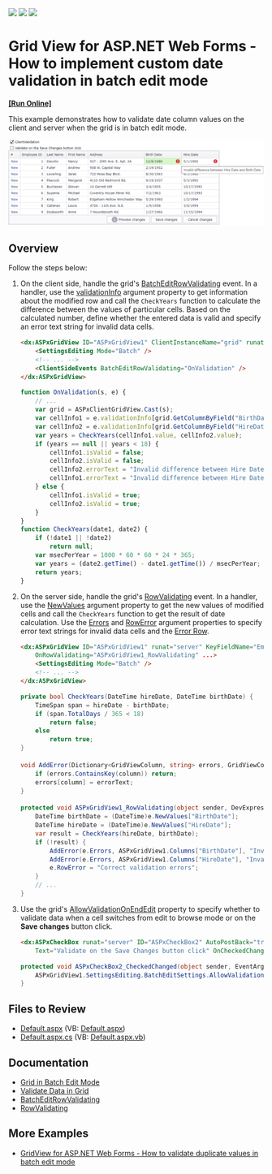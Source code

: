<!-- default badges list -->
![](https://img.shields.io/endpoint?url=https://codecentral.devexpress.com/api/v1/VersionRange/128534716/14.1.8%2B)
[![](https://img.shields.io/badge/Open_in_DevExpress_Support_Center-FF7200?style=flat-square&logo=DevExpress&logoColor=white)](https://supportcenter.devexpress.com/ticket/details/T171182)
[![](https://img.shields.io/badge/📖_How_to_use_DevExpress_Examples-e9f6fc?style=flat-square)](https://docs.devexpress.com/GeneralInformation/403183)
<!-- default badges end -->
# Grid View for ASP.NET Web Forms - How to implement custom date validation in batch edit mode
<!-- run online -->
**[[Run Online]](https://codecentral.devexpress.com/128534716/)**
<!-- run online end -->

This example demonstrates how to validate date column values on the client and server when the grid is in batch edit mode.

![dateValidation](images/dateValidation.png)

## Overview

Follow the steps below:

1. On the client side, handle the grid's [BatchEditRowValidating](https://docs.devexpress.com/AspNet/js-ASPxClientGridView.BatchEditRowValidating) event. In a handler, use the [validationInfo](https://docs.devexpress.devx/AspNet/js-ASPxClientGridViewBatchEditRowValidatingEventArgs.validationInfo) argument property to get information about the modified row and call the `CheckYears` function to calculate the difference between the values of particular cells. Based on the calculated number, define whether the entered data is valid and specify an error text string for invalid data cells.

    ```aspx
    <dx:ASPxGridView ID="ASPxGridView1" ClientInstanceName="grid" runat="server" KeyFieldName="EmployeeID">
        <SettingsEditing Mode="Batch" />
        <!-- ... -->
        <ClientSideEvents BatchEditRowValidating="OnValidation" />
    </dx:ASPxGridView>
    ```

    ```js
    function OnValidation(s, e) {
        // ...
        var grid = ASPxClientGridView.Cast(s);
        var cellInfo1 = e.validationInfo[grid.GetColumnByField("BirthDate").index];
        var cellInfo2 = e.validationInfo[grid.GetColumnByField("HireDate").index];
        var years = CheckYears(cellInfo1.value, cellInfo2.value);
        if (years == null || years < 18) {
            cellInfo1.isValid = false;
            cellInfo2.isValid = false;
            cellInfo2.errorText = "Invalid difference between Hire Date and Birth Date";
            cellInfo1.errorText = "Invalid difference between Hire Date and Birth Date";
        } else {
            cellInfo1.isValid = true;
            cellInfo2.isValid = true;
        }
    }
    function CheckYears(date1, date2) {
        if (!date1 || !date2)
            return null;
        var msecPerYear = 1000 * 60 * 60 * 24 * 365;
        var years = (date2.getTime() - date1.getTime()) / msecPerYear;
        return years;
    }
    ```

2. On the server side, handle the grid's [RowValidating](https://docs.devexpress.com/AspNet/DevExpress.Web.ASPxGridView.RowValidating) event. In a handler, use the [NewValues](https://docs.devexpress.devx/AspNet/DevExpress.Web.ASPxGridDataValidationEventArgs.NewValues) argument property to get the new values of modified cells and call the `CheckYears` function to get the result of date calculation. Use the [Errors](https://docs.devexpress.devx/AspNet/DevExpress.Web.Data.ASPxDataValidationEventArgs.Errors) and [RowError](https://docs.devexpress.devx/AspNet/DevExpress.Web.Data.ASPxDataValidationEventArgs.RowError) argument properties to specify error text strings for invalid data cells and the [Error Row](https://docs.devexpress.devx/AspNet/3775/components/grid-view/visual-elements/error-row).

    ```aspx
    <dx:ASPxGridView ID="ASPxGridView1" runat="server" KeyFieldName="EmployeeID"
        OnRowValidating="ASPxGridView1_RowValidating" ...>
        <SettingsEditing Mode="Batch" />
        <!-- ... -->
    </dx:ASPxGridView>
    ```

    ```csharp
    private bool CheckYears(DateTime hireDate, DateTime birthDate) {
        TimeSpan span = hireDate - birthDate;
        if (span.TotalDays / 365 < 18)
            return false;
        else
            return true;
    }

    void AddError(Dictionary<GridViewColumn, string> errors, GridViewColumn column, string errorText) {
        if (errors.ContainsKey(column)) return;
        errors[column] = errorText;
    }

    protected void ASPxGridView1_RowValidating(object sender, DevExpress.Web.Data.ASPxDataValidationEventArgs e) {
        DateTime birthDate = (DateTime)e.NewValues["BirthDate"];
        DateTime hireDate = (DateTime)e.NewValues["HireDate"];
        var result = CheckYears(hireDate, birthDate);
        if (!result) {
            AddError(e.Errors, ASPxGridView1.Columns["BirthDate"], "Invalid difference between Hire Date and Birth Date");
            AddError(e.Errors, ASPxGridView1.Columns["HireDate"], "Invalid difference between Hire Date and Birth Date");
            e.RowError = "Correct validation errors";
        }
        // ...
    }
    ```

3. Use the grid's [AllowValidationOnEndEdit](https://docs.devexpress.com/AspNet/DevExpress.Web.GridBatchEditSettings.AllowValidationOnEndEdit) property to specify whether to validate data when a cell switches from edit to browse mode or on the **Save changes** button click.

    ```aspx
    <dx:ASPxCheckBox runat="server" ID="ASPxCheckBox2" AutoPostBack="true" Checked="false"
        Text="Validate on the Save Changes button click" OnCheckedChanged="ASPxCheckBox2_CheckedChanged" />
    ```

    ```csharp
    protected void ASPxCheckBox2_CheckedChanged(object sender, EventArgs e) {
        ASPxGridView1.SettingsEditing.BatchEditSettings.AllowValidationOnEndEdit = !ASPxCheckBox2.Checked;
    }
    ```

## Files to Review

* [Default.aspx](./CS/WebSite/Default.aspx) (VB: [Default.aspx](./VB/WebSite/Default.aspx))
* [Default.aspx.cs](./CS/WebSite/Default.aspx.cs) (VB: [Default.aspx.vb](./VB/WebSite/Default.aspx.vb))

## Documentation

* [Grid in Batch Edit Mode]()
* [Validate Data in Grid]()
* [BatchEditRowValidating]()
* [RowValidating]()

## More Examples

* [GridView for ASP.NET Web Forms - How to validate duplicate values in batch edit mode](https://github.com/DevExpress-Examples/asp-net-web-forms-grid-validate-duplicate-values-in-batch-edit-mode)
